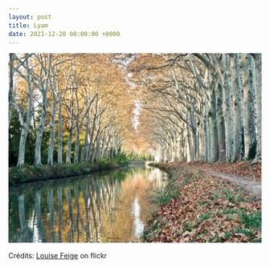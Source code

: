 ```yaml
---
layout: post
title: Lyam
date: 2021-12-20 00:00:00 +0000
---
```


![Lyam](/images/2021-12-20.jpg)

Crédits: [Louise Feige](https://www.flickr.com/people/miny-lou/) on flickr
